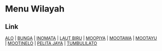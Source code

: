 # Menu Wilayah

## Link

[ALO](https://github.com/gigit-pemilu/pemilu-2024-75-gorontalo/tree/main/pileg-dpr/hitung-suara/sub/75-gorontalo/sub/03-bone-bolango/sub/10-bone-raya/sub/2011-alo)
 | 
[BUNGA](https://github.com/gigit-pemilu/pemilu-2024-75-gorontalo/tree/main/pileg-dpr/hitung-suara/sub/75-gorontalo/sub/03-bone-bolango/sub/10-bone-raya/sub/2014-bunga)
 | 
[INOMATA](https://github.com/gigit-pemilu/pemilu-2024-75-gorontalo/tree/main/pileg-dpr/hitung-suara/sub/75-gorontalo/sub/03-bone-bolango/sub/10-bone-raya/sub/2001-inomata)
 | 
[LAUT BIRU](https://github.com/gigit-pemilu/pemilu-2024-75-gorontalo/tree/main/pileg-dpr/hitung-suara/sub/75-gorontalo/sub/03-bone-bolango/sub/10-bone-raya/sub/2012-laut-biru)
 | 
[MOOPIYA](https://github.com/gigit-pemilu/pemilu-2024-75-gorontalo/tree/main/pileg-dpr/hitung-suara/sub/75-gorontalo/sub/03-bone-bolango/sub/10-bone-raya/sub/2010-moopiya)
 | 
[MOOTAWA](https://github.com/gigit-pemilu/pemilu-2024-75-gorontalo/tree/main/pileg-dpr/hitung-suara/sub/75-gorontalo/sub/03-bone-bolango/sub/10-bone-raya/sub/2015-mootawa)
 | 
[MOOTAYU](https://github.com/gigit-pemilu/pemilu-2024-75-gorontalo/tree/main/pileg-dpr/hitung-suara/sub/75-gorontalo/sub/03-bone-bolango/sub/10-bone-raya/sub/2004-mootayu)
 | 
[MOOTINELO](https://github.com/gigit-pemilu/pemilu-2024-75-gorontalo/tree/main/pileg-dpr/hitung-suara/sub/75-gorontalo/sub/03-bone-bolango/sub/10-bone-raya/sub/2006-mootinelo)
 | 
[PELITA JAYA](https://github.com/gigit-pemilu/pemilu-2024-75-gorontalo/tree/main/pileg-dpr/hitung-suara/sub/75-gorontalo/sub/03-bone-bolango/sub/10-bone-raya/sub/2009-pelita-jaya)
 | 
[TUMBULILATO](https://github.com/gigit-pemilu/pemilu-2024-75-gorontalo/tree/main/pileg-dpr/hitung-suara/sub/75-gorontalo/sub/03-bone-bolango/sub/10-bone-raya/sub/2003-tumbulilato)

